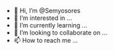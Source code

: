 - 👋 Hi, I’m @Semyosores
- 👀 I’m interested in ...
- 🌱 I’m currently learning ...
- 💞️ I’m looking to collaborate on ...
- 📫 How to reach me ...

<!---
Semyosores/Semyosores is a ✨ special ✨ repository because its `README.md` (this file) appears on your GitHub profile.
You can click the Preview link to take a look at your changes.
--->
